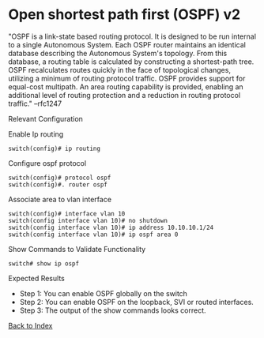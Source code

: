 # Open shortest path first (OSPF) v2

"OSPF is a link-state based routing protocol. It is designed to be run internal to a single Autonomous System. Each OSPF router maintains an identical database describing the Autonomous System's topology. From this database, a routing table is calculated by constructing a shortest-path tree. OSPF recalculates routes quickly in the face of topological changes, utilizing a minimum of routing protocol traffic. OSPF provides support for equal-cost multipath. An area routing capability is provided, enabling an additional level of routing protection and a reduction in routing protocol traffic." –rfc1247

Relevant Configuration

Enable Ip routing

```
switch(config)# ip routing
```

Configure ospf protocol

```
switch(config)# protocol ospf
switch(config)#. router ospf
```

Associate area to vlan interface

```
switch(config)# interface vlan 10
switch(config interface vlan 10)# no shutdown
switch(config interface vlan 10)# ip address 10.10.10.1/24
switch(config interface vlan 10)# ip ospf area 0
```

Show Commands to Validate Functionality

```
switch# show ip ospf
```

Expected Results

* Step 1: You can enable OSPF globally on the switch
* Step 2: You can enable OSPF on the loopback, SVI or routed interfaces.
* Step 3: The output of the show commands looks correct.

[Back to Index](../index.md)

